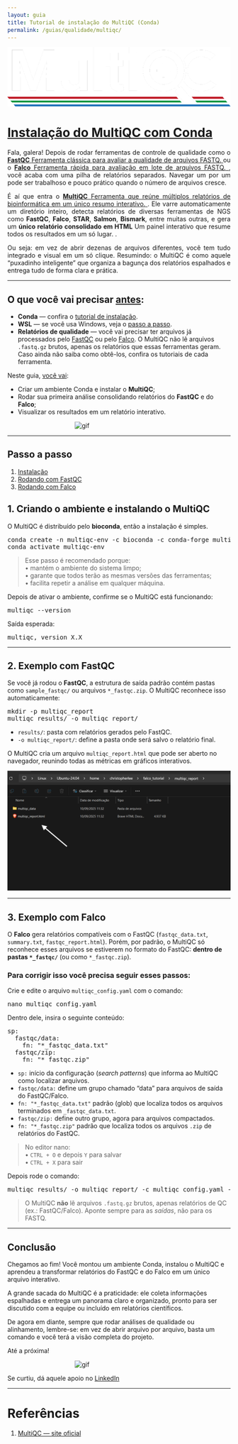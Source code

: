 ```yaml
---
layout: guia
title: Tutorial de instalação do MultiQC (Conda)
permalink: /guias/qualidade/multiqc/
---
```


![MultiQC logo](/assets/img/multiqc/multiqc_logo.png)

# <u>Instalação do MultiQC com Conda</u>

<p style="text-align: justify">
  Fala, galera! Depois de rodar ferramentas de controle de qualidade como o 
  <a href="/guias/qualidade/fastqc/" target="_blank">
    <span class="tooltip"><strong>FastQC</strong>
      <span class="tooltiptext">Ferramenta clássica para avaliar a qualidade de arquivos FASTQ.</span>
    </span>
  </a> 
  ou o 
  <a href="/guias/qualidade/falco/" target="_blank">
    <span class="tooltip"><strong>Falco</strong>
      <span class="tooltiptext">Ferramenta rápida para avaliação em lote de arquivos FASTQ.</span>
    </span>
  </a>, 
  você acaba com uma pilha de relatórios separados.  
  Navegar um por um pode ser trabalhoso e pouco prático quando o número de arquivos cresce.
</p>

<p style="text-align: justify">
  É aí que entra o 
  <a href="https://multiqc.info/" target="_blank">
    <span class="tooltip"><strong>MultiQC</strong>
      <span class="tooltiptext">Ferramenta que reúne múltiplos relatórios de bioinformática em um único resumo interativo.</span>
    </span>
  </a>.  
  Ele varre automaticamente um diretório inteiro, detecta relatórios de diversas ferramentas de NGS 
  como <strong>FastQC</strong>, <strong>Falco</strong>, <strong>STAR</strong>, <strong>Salmon</strong>, <strong>Bismark</strong>, entre muitas outras,
  e gera um 
  <span class="tooltip"><strong>único relatório consolidado em HTML</strong>
    <span class="tooltiptext">Um painel interativo que resume todos os resultados em um só lugar.</span>
  </span>.
</p>

<p style="text-align: justify">
  Ou seja: em vez de abrir dezenas de arquivos diferentes, você tem tudo integrado e visual em um só clique.  
  Resumindo: o MultiQC é como aquele “puxadinho inteligente” que organiza a bagunça dos relatórios espalhados e entrega tudo de forma clara e prática.
</p>

---

## O que você vai precisar <u>antes</u>:

- **Conda** — confira o <a href="/guias/ambientes/anaconda/" target="_blank">tutorial de instalação</a>.  
- **WSL** — se você usa Windows, veja o <a href="/guias/plataforma/wsl/" target="_blank">passo a passo</a>.  
- **Relatórios de qualidade** — você vai precisar ter arquivos já processados pelo <a href="/guias/qualidade/fastqc/" target="_blank">FastQC</a> ou pelo <a href="/guias/qualidade/falco/" target="_blank">Falco</a>. O MultiQC não lê arquivos <code>.fastq.gz</code> brutos, apenas os relatórios que essas ferramentas geram. Caso ainda não saiba como obtê-los, confira os tutoriais de cada ferramenta.

Neste guia, <u>você vai</u>:

- Criar um ambiente Conda e instalar o **MultiQC**;  
- Rodar sua primeira análise consolidando relatórios do **FastQC** e do **Falco**;  
- Visualizar os resultados em um relatório interativo.  

<img src="https://media1.giphy.com/media/v1.Y2lkPTc5MGI3NjExcnY4YW41N3FhdzV0aGt4dTJnc3ljcWZwMHI0eHA1YWg1em13eW42YSZlcD12MV9pbnRlcm5hbF9naWZfYnlfaWQmY3Q9Zw/ju097uUw2kpppcXllI/giphy.gif" alt="gif" width="200" style="display:block; margin:auto;">

---

## Passo a passo

1. [Instalação](#instalacao)  
2. [Rodando com FastQC](#analise-fastqc)  
3. [Rodando com Falco](#analise-falco)

<h2 id="instalacao">1. Criando o ambiente e instalando o MultiQC</h2>

<p>
  O MultiQC é distribuído pelo <strong>bioconda</strong>, então a instalação é simples.
</p>

<pre>
conda create -n multiqc-env -c bioconda -c conda-forge multiqc -y
conda activate multiqc-env
</pre>

<blockquote class="info">
  Esse passo é recomendado porque:<br>  
  • mantém o ambiente do sistema limpo;<br>  
  • garante que todos terão as mesmas versões das ferramentas;<br>  
  • facilita repetir a análise em qualquer máquina.
</blockquote>

<p>
  Depois de ativar o ambiente, confirme se o MultiQC está funcionando:
</p>

<pre>
multiqc --version
</pre>

<p>
Saída esperada:
</p>

<pre>
multiqc, version X.X
</pre>

---

<h2 id="analise-fastqc">2. Exemplo com FastQC</h2>

<p>
  Se você já rodou o <strong>FastQC</strong>, a estrutura de saída padrão contém pastas como <code>sample_fastqc/</code> ou arquivos <code>*_fastqc.zip</code>.  
  O MultiQC reconhece isso automaticamente:
</p>

<pre>
mkdir -p multiqc_report
multiqc results/ -o multiqc_report/
</pre>

<ul>
  <li><code>results/</code>: pasta com relatórios gerados pelo FastQC.</li>
  <li><code>-o multiqc_report/</code>: define a pasta onde será salvo o relatório final.</li>
</ul>

<p>
  O MultiQC cria um arquivo <code>multiqc_report.html</code> que pode ser aberto no navegador, reunindo todas as métricas em gráficos interativos.
</p>

![MultiQC 1](/assets/img/multiqc/multiqc_1.png)

---

<h2 id="analise-falco">3. Exemplo com Falco</h2>

<p>
  O <strong>Falco</strong> gera relatórios compatíveis com o FastQC (<code>fastqc_data.txt</code>, <code>summary.txt</code>, <code>fastqc_report.html</code>).  
  Porém, por padrão, o MultiQC só reconhece esses arquivos se estiverem no formato do FastQC: <strong>dentro de pastas <code>*_fastqc/</code></strong> (ou como <code>*_fastqc.zip</code>).
</p>

<h3>Para corrigir isso você precisa seguir esses passos:</h3>

<p>Crie e edite o arquivo <code>multiqc_config.yaml</code> com o comando:</p>

<pre>
nano multiqc_config.yaml
</pre>

<p>Dentro dele, insira o seguinte conteúdo:</p>

<pre>
sp:
  fastqc/data:
    fn: "*_fastqc_data.txt"
  fastqc/zip:
    fn: "*_fastqc.zip"
</pre>

<ul>
  <li><code>sp:</code> início da configuração (<em>search patterns</em>) que informa ao MultiQC como localizar arquivos.</li>
  <li><code>fastqc/data:</code> define um grupo chamado “data” para arquivos de saída do FastQC/Falco.</li>
  <li><code>fn: "*_fastqc_data.txt"</code> padrão (glob) que localiza todos os arquivos terminados em <code>_fastqc_data.txt</code>.</li>
  <li><code>fastqc/zip:</code> define outro grupo, agora para arquivos compactados.</li>
  <li><code>fn: "*_fastqc.zip"</code> padrão que localiza todos os arquivos <code>.zip</code> de relatórios do FastQC.</li>
</ul>


<blockquote class="tip">
No editor nano:<br>
• <code>CTRL + O</code> e depois <code>Y</code> para salvar<br>
• <code>CTRL + X</code> para sair
</blockquote>

<p>Depois rode o comando:</p>

<pre>
multiqc results/ -o multiqc_report/ -c multiqc_config.yaml -m fastqc -v
</pre>


<blockquote class="warning">
O MultiQC <strong>não</strong> lê arquivos <code>.fastq.gz</code> brutos, apenas relatórios de QC (ex.: FastQC/Falco).  
Aponte sempre para as <em>saídas</em>, não para os FASTQ.
</blockquote>

---

## Conclusão

<p>
Chegamos ao fim!  
Você montou um ambiente Conda, instalou o MultiQC e aprendeu a transformar relatórios do FastQC e do Falco em um único arquivo interativo.
</p>

<p>
A grande sacada do MultiQC é a praticidade: ele coleta informações espalhadas e entrega um panorama claro e organizado, pronto para ser discutido com a equipe ou incluído em relatórios científicos.
</p>

<p>
De agora em diante, sempre que rodar análises de qualidade ou alinhamento, lembre-se: em vez de abrir arquivo por arquivo, basta um comando e você terá a visão completa do projeto.
</p>

<p>
Até a próxima!
</p>

<img src="https://media.giphy.com/media/v1.Y2lkPTc5MGI3NjExbzFla3U2MzVqMTU4MGozcHBnM2FsYmw0Z2hnOWEwM2plMDJ5bWJheiZlcD12MV9naWZzX3RyZW5kaW5nJmN0PWc/duNowzaVje6Di3hnOu/giphy.gif" alt="gif" width="200" style="display:block; margin:auto;">

<p>
Se curtiu, dá aquele apoio no <a href="https://www.linkedin.com/in/christopher-lee-390643197/" target="_blank">LinkedIn</a>
</p>

---

# Referências 

1. <a href="https://multiqc.info/" target="_blank">MultiQC — site oficial</a>